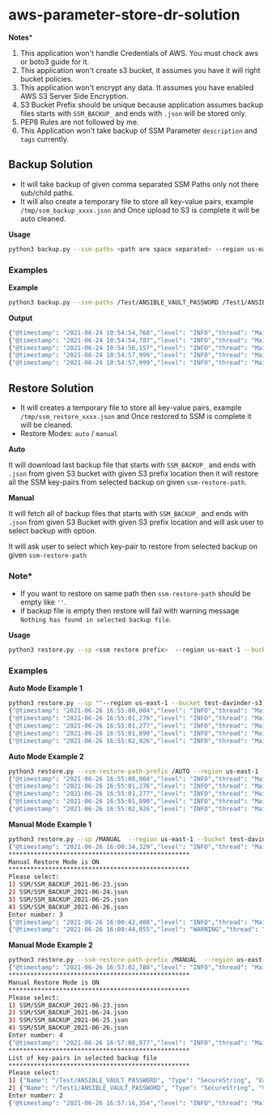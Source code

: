 # aws-parameter-store-dr-solution

**Notes***
1. This application won't handle Credentials of AWS.
   You must check aws or boto3 guide for it.
2. This application won't create s3 bucket, it assumes you have it will right bucket policies.
3. This application won't encrypt any data. It assumes you have enabled AWS S3 Server Side Encryption.
4. S3 Bucket Prefix should be unique because application assumes backup files starts with `SSM_BACKUP_` and ends with `.json`
will be stored only.
5. PEP8 Rules are not followed by me.
6. This Application won't take backup of SSM Parameter `description` and `tags`  currently.

## Backup Solution
* It will take backup of given comma separated SSM Paths only not there sub/child paths.
* It will also create a temporary file to store all key-value pairs, example `/tmp/ssm_backup_xxxx.json`
and Once upload to S3 is complete it will be auto cleaned.

**Usage**
```bash
python3 backup.py --ssm-paths <path are space separated> --region us-east-1 --bucket <bucket> --bucket-prefix <prefix>
```

### Examples

**Example**
```bash
python3 backup.py --ssm-paths /Test/ANSIBLE_VAULT_PASSWORD /Test1/ANSIBLE_VAULT_PASSWORD --region us-east-1 --bucket test-davinder-s3 --bucket-prefix SSM/
```

**Output**
```bash
{"@timestamp": "2021-06-24 10:54:54,768","level": "INFO","thread": "MainThread","name": "botocore.credentials","message": "Found credentials in environment variables."}
{"@timestamp": "2021-06-24 10:54:54,787","level": "INFO","thread": "MainThread","name": "root","message": "pulling data from /Test/ANSIBLE_VAULT_PASSWORD"}
{"@timestamp": "2021-06-24 10:54:56,157","level": "INFO","thread": "MainThread","name": "root","message": "pulling data from /Test1/ANSIBLE_VAULT_PASSWORD"}
{"@timestamp": "2021-06-24 10:54:57,999","level": "INFO","thread": "MainThread","name": "root","message": "backup is parked in AWS S3 at s3://test-davinder-s3/SSM/SSM_BACKUP_2021-06-24.json"}
{"@timestamp": "2021-06-24 10:54:57,999","level": "INFO","thread": "MainThread","name": "root","message": "cleaned temp files"}
```

## Restore Solution
* It will creates a temporary file to store all key-value pairs, example `/tmp/ssm_restore_xxxx.json`
and Once restored to SSM is complete it will be cleaned.
* Restore Modes: `auto` / `manual`

**Auto**

It will download last backup file that starts with `SSM_BACKUP_` and ends with `.json` from given S3 bucket with given S3 prefix location then it will restore all the SSM key-pairs from selected backup on given `ssm-restore-path`.

**Manual**

It will fetch all of backup files that starts with `SSM_BACKUP_` and ends with `.json` from given S3 Bucket with given S3 prefix location and will ask user to select backup with option.

It will ask user to select which key-pair to restore from selected backup on given `ssm-restore-path`

### Note*
* If you want to restore on same path then `ssm-restore-path` should be empty like `''`.
* if backup file is empty then restore will fail with warning message `Nothing has found in selected backup file`.

**Usage**
```bash
python3 restore.py --sp <ssm restore prefix>  --region us-east-1 --bucket <bucket> --bucket-prefix <prefix> --restore-mode auto/manual
```

### Examples
**Auto Mode Example 1**
```bash
python3 restore.py --sp ""--region us-east-1 --bucket test-davinder-s3 --bucket-prefix SSM/ --restore-mode auto
{"@timestamp": "2021-06-26 16:55:00,004","level": "INFO","thread": "MainThread","name": "botocore.credentials","message": "Found credentials in environment variables."}
{"@timestamp": "2021-06-26 16:55:01,276","level": "INFO","thread": "MainThread","name": "root","message": "Auto Restore Mode is ON"}
{"@timestamp": "2021-06-26 16:55:01,277","level": "INFO","thread": "MainThread","name": "root","message": "Selected Backup File: SSM/SSM_BACKUP_2021-06-26.json"}
{"@timestamp": "2021-06-26 16:55:01,890","level": "INFO","thread": "MainThread","name": "root","message": "Restoring ssm key-pair /Test/ANSIBLE_VAULT_PASSWORD at /Test/ANSIBLE_VAULT_PASSWORD in eu-west-2"}
{"@timestamp": "2021-06-26 16:55:02,926","level": "INFO","thread": "MainThread","name": "root","message": "Restoring ssm key-pair /Test1/ANSIBLE_VAULT_PASSWORD at /Test1/ANSIBLE_VAULT_PASSWORD in eu-west-2"}
```
**Auto Mode Example 2**
```bash
python3 restore.py --ssm-restore-path-prefix /AUTO --region us-east-1 --bucket test-davinder-s3 --bucket-prefix SSM/ --restore-mode auto
{"@timestamp": "2021-06-26 16:55:00,004","level": "INFO","thread": "MainThread","name": "botocore.credentials","message": "Found credentials in environment variables."}
{"@timestamp": "2021-06-26 16:55:01,276","level": "INFO","thread": "MainThread","name": "root","message": "Auto Restore Mode is ON"}
{"@timestamp": "2021-06-26 16:55:01,277","level": "INFO","thread": "MainThread","name": "root","message": "Selected Backup File: SSM/SSM_BACKUP_2021-06-26.json"}
{"@timestamp": "2021-06-26 16:55:01,890","level": "INFO","thread": "MainThread","name": "root","message": "Restoring ssm key-pair /Test/ANSIBLE_VAULT_PASSWORD at /AUTO/Test/ANSIBLE_VAULT_PASSWORD in eu-west-2"}
{"@timestamp": "2021-06-26 16:55:02,926","level": "INFO","thread": "MainThread","name": "root","message": "Restoring ssm key-pair /Test1/ANSIBLE_VAULT_PASSWORD at /AUTO/Test1/ANSIBLE_VAULT_PASSWORD in eu-west-2"}
```

**Manual Mode Example 1**
```bash
python3 restore.py --sp /MANUAL  --region us-east-1 --bucket test-davinder-s3 --bucket-prefix SSM/ --restore-mode manual
{"@timestamp": "2021-06-26 16:00:34,329","level": "INFO","thread": "MainThread","name": "botocore.credentials","message": "Found credentials in environment variables."}
**************************************************
Manual Restore Mode is ON
**************************************************
Please select:
1) SSM/SSM_BACKUP_2021-06-23.json
2) SSM/SSM_BACKUP_2021-06-24.json
3) SSM/SSM_BACKUP_2021-06-25.json
4) SSM/SSM_BACKUP_2021-06-26.json
Enter number: 3
{"@timestamp": "2021-06-26 16:00:42,408","level": "INFO","thread": "MainThread","name": "root","message": "Selected Backup File: SSM/SSM_BACKUP_2021-06-25.json"}
{"@timestamp": "2021-06-26 16:00:44,055","level": "WARNING","thread": "MainThread","name": "root","message": "Nothing has found in selected backup file"}
```

**Manual Mode Example 2**
```bash
python3 restore.py --ssm-restore-path-prefix /MANUAL  --region us-east-1 --bucket test-davinder-s3 --bucket-prefix SSM/ --restore-mode manual
{"@timestamp": "2021-06-26 16:57:02,788","level": "INFO","thread": "MainThread","name": "botocore.credentials","message": "Found credentials in environment variables."}
**************************************************
Manual Restore Mode is ON
**************************************************
Please select:
1) SSM/SSM_BACKUP_2021-06-23.json
2) SSM/SSM_BACKUP_2021-06-24.json
3) SSM/SSM_BACKUP_2021-06-25.json
4) SSM/SSM_BACKUP_2021-06-26.json
Enter number: 4
{"@timestamp": "2021-06-26 16:57:08,977","level": "INFO","thread": "MainThread","name": "root","message": "Selected Backup File: SSM/SSM_BACKUP_2021-06-26.json"}
**************************************************
List of key-pairs in selected backup file
**************************************************
Please select:
1) {"Name": "/Test/ANSIBLE_VAULT_PASSWORD", "Type": "SecureString", "Value": "xxxxxxxxxxx", "DataType": "text"}
2) {"Name": "/Test1/ANSIBLE_VAULT_PASSWORD", "Type": "SecureString", "Value": "yyyyyyyyyyy", "DataType": "text"}
Enter number: 2
{"@timestamp": "2021-06-26 16:57:16,354","level": "INFO","thread": "MainThread","name": "root","message": "Restoring ssm key-pair /Test1/ANSIBLE_VAULT_PASSWORD at /MANUAL/Test1/ANSIBLE_VAULT_PASSWORD in eu-west-2"}
```
